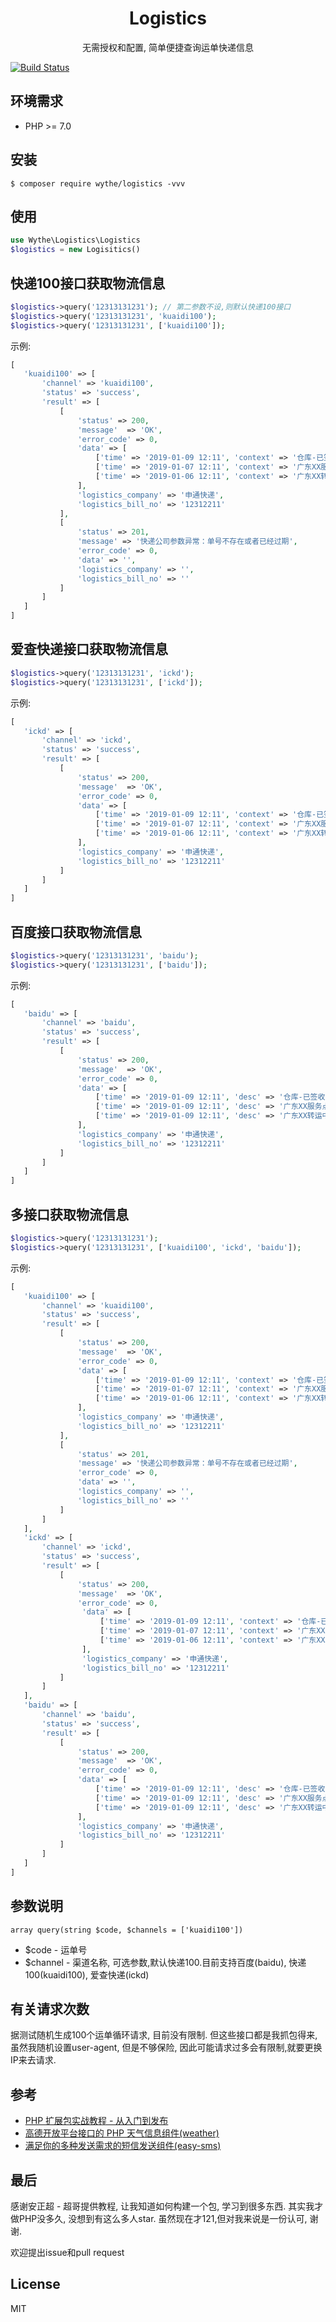 <h1 align="center"> Logistics </h1>

<p align="center">无需授权和配置, 简单便捷查询运单快递信息</p>

[![Build Status](https://travis-ci.org/uuk020/logistics.svg?branch=master)](https://travis-ci.org/uuk020/logistics)

## 环境需求
* PHP >= 7.0

## 安装

```shell
$ composer require wythe/logistics -vvv
```

## 使用
```php
use Wythe\Logistics\Logistics
$logistics = new Logisitics()
```

## 快递100接口获取物流信息
```php
$logistics->query('12313131231'); // 第二参数不设,则默认快递100接口
$logistics->query('12313131231', 'kuaidi100');
$logistics->query('12313131231', ['kuaidi100']);
```
示例:

```php 
[
   'kuaidi100' => [
       'channel' => 'kuaidi100',
       'status' => 'success',
       'result' => [
           [
               'status' => 200,
               'message'  => 'OK',
               'error_code' => 0,
               'data' => [
                   ['time' => '2019-01-09 12:11', 'context' => '仓库-已签收'],
                   ['time' => '2019-01-07 12:11', 'context' => '广东XX服务点'],
                   ['time' => '2019-01-06 12:11', 'context' => '广东XX转运中心']
               ],
               'logistics_company' => '申通快递',
               'logistics_bill_no' => '12312211'
           ],
           [
               'status' => 201,
               'message' => '快递公司参数异常：单号不存在或者已经过期',
               'error_code' => 0,
               'data' => '',
               'logistics_company' => '',
               'logistics_bill_no' => ''
           ]
       ]
   ]
]
```

## 爱查快递接口获取物流信息
```php
$logistics->query('12313131231', 'ickd');
$logistics->query('12313131231', ['ickd']);
```
示例:

```php 
[
   'ickd' => [
       'channel' => 'ickd',
       'status' => 'success',
       'result' => [
           [
               'status' => 200,
               'message'  => 'OK',
               'error_code' => 0,
               'data' => [
                   ['time' => '2019-01-09 12:11', 'context' => '仓库-已签收'],
                   ['time' => '2019-01-07 12:11', 'context' => '广东XX服务点'],
                   ['time' => '2019-01-06 12:11', 'context' => '广东XX转运中心']
               ],
               'logistics_company' => '申通快递',
               'logistics_bill_no' => '12312211'
           ]
       ]
   ]
]
```

## 百度接口获取物流信息
```php
$logistics->query('12313131231', 'baidu');
$logistics->query('12313131231', ['baidu']);
```
示例:

```php 
[
   'baidu' => [
       'channel' => 'baidu',
       'status' => 'success',
       'result' => [
           [
               'status' => 200,
               'message'  => 'OK',
               'error_code' => 0,
               'data' => [
                   ['time' => '2019-01-09 12:11', 'desc' => '仓库-已签收'],
                   ['time' => '2019-01-09 12:11', 'desc' => '广东XX服务点'],
                   ['time' => '2019-01-09 12:11', 'desc' => '广东XX转运中心']
               ],
               'logistics_company' => '申通快递',
               'logistics_bill_no' => '12312211'
           ]
       ]
   ]
]
```

## 多接口获取物流信息
```php
$logistics->query('12313131231');
$logistics->query('12313131231', ['kuaidi100', 'ickd', 'baidu']);
```
示例:

```php 
[
   'kuaidi100' => [
       'channel' => 'kuaidi100',
       'status' => 'success',
       'result' => [
           [
               'status' => 200,
               'message'  => 'OK',
               'error_code' => 0,
               'data' => [
                   ['time' => '2019-01-09 12:11', 'context' => '仓库-已签收'],
                   ['time' => '2019-01-07 12:11', 'context' => '广东XX服务点'],
                   ['time' => '2019-01-06 12:11', 'context' => '广东XX转运中心']
               ],
               'logistics_company' => '申通快递',
               'logistics_bill_no' => '12312211'
           ],
           [
               'status' => 201,
               'message' => '快递公司参数异常：单号不存在或者已经过期',
               'error_code' => 0,
               'data' => '',
               'logistics_company' => '',
               'logistics_bill_no' => ''
           ]
       ]
   ],
   'ickd' => [
       'channel' => 'ickd',
       'status' => 'success',
       'result' => [
           [
               'status' => 200,
               'message'  => 'OK',
               'error_code' => 0,
                'data' => [
                    ['time' => '2019-01-09 12:11', 'context' => '仓库-已签收'],
                    ['time' => '2019-01-07 12:11', 'context' => '广东XX服务点'],
                    ['time' => '2019-01-06 12:11', 'context' => '广东XX转运中心']
                ],
                'logistics_company' => '申通快递',
                'logistics_bill_no' => '12312211'
           ]
       ]
   ],
   'baidu' => [
       'channel' => 'baidu',
       'status' => 'success',
       'result' => [
           [
               'status' => 200,
               'message'  => 'OK',
               'error_code' => 0,
               'data' => [
                   ['time' => '2019-01-09 12:11', 'desc' => '仓库-已签收'],
                   ['time' => '2019-01-09 12:11', 'desc' => '广东XX服务点'],
                   ['time' => '2019-01-09 12:11', 'desc' => '广东XX转运中心']
               ],
               'logistics_company' => '申通快递',
               'logistics_bill_no' => '12312211'
           ]
       ]
   ]
]
```

## 参数说明
```
array query(string $code, $channels = ['kuaidi100'])
```

* $code - 运单号
* $channel - 渠道名称, 可选参数,默认快递100.目前支持百度(baidu), 快递100(kuaidi100), 爱查快递(ickd)

## 有关请求次数
据测试随机生成100个运单循环请求, 目前没有限制. 但这些接口都是我抓包得来, 虽然我随机设置user-agent,
但是不够保险, 因此可能请求过多会有限制,就要更换IP来去请求.

## 参考
* [PHP 扩展包实战教程 - 从入门到发布](https://laravel-china.org/courses/creating-package)
* [高德开放平台接口的 PHP 天气信息组件(weather)](https://github.com/overtrue/weather)
* [满足你的多种发送需求的短信发送组件(easy-sms)](https://github.com/overtrue/easy-sms)

## 最后
感谢安正超 - 超哥提供教程, 让我知道如何构建一个包, 学习到很多东西. 
其实我才做PHP没多久, 没想到有这么多人star. 
虽然现在才121,但对我来说是一份认可, 谢谢.

欢迎提出issue和pull request


## License

MIT
